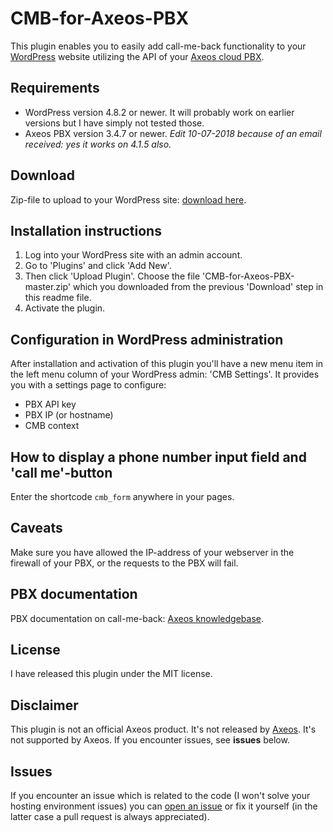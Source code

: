 # CMB-for-Axeos-PBX
This plugin enables you to easily add call-me-back functionality to your <a href="https://wordpress.org">WordPress</a> website utilizing the API of your <a href="https://axeos.com">Axeos cloud PBX</a>.

##  Requirements
* WordPress version 4.8.2 or newer. It will probably work on earlier versions but I have simply not tested those.
* Axeos PBX version 3.4.7 or newer. <i>Edit 10-07-2018 because of an email received: yes it works on 4.1.5 also.</i>

## Download
Zip-file to upload to your WordPress site: <a href="https://github.com/olku/CMB-for-Axeos-PBX/archive/master.zip">download here</a>.

## Installation instructions
1. Log into your WordPress site with an admin account. 
2. Go to 'Plugins' and click 'Add New'. 
3. Then click 'Upload Plugin'. Choose the file 'CMB-for-Axeos-PBX-master.zip' which you downloaded from the previous 'Download' step in this readme file.
4. Activate the plugin.

## Configuration in WordPress administration
After installation and activation of this plugin you'll have a new menu item in the left menu column of your WordPress admin: 'CMB Settings'. It provides you with a settings page to configure:
* PBX API key
* PBX IP (or hostname)
* CMB context

## How to display a phone number input field and 'call me'-button
Enter the shortcode `cmb_form` anywhere in your pages.

## Caveats
Make sure you have allowed the IP-address of your webserver in the firewall of your PBX, or the requests to the PBX will fail.

## PBX documentation
PBX documentation on call-me-back: <a href="https://axeos.com/knowledgebase/call-back-cmb/">Axeos knowledgebase</a>.

## License
I have released this plugin under the MIT license.

## Disclaimer
This plugin is not an official Axeos product. It's not released by <a href="https://axeos.com">Axeos</a>. It's not supported by Axeos. If you encounter issues, see <b>issues</b> below.

## Issues
If you encounter an issue which is related to the code (I won't solve your hosting environment issues) you can <a href="https://github.com/olku/CMB-for-Axeos-PBX/issues/new">open an issue</a> or fix it yourself (in the latter case a pull request is always appreciated).